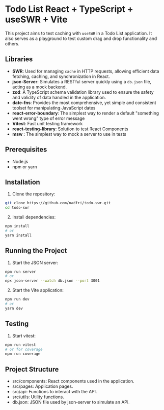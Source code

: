 # Todo List React + TypeScript + useSWR + Vite

This project aims to test caching with `useSWR` in a Todo List application. It also serves as a playground to test custom drag and drop functionality and others.

## Libraries

- **SWR**: Used for managing `cache` in HTTP requests, allowing efficient data fetching, caching, and synchronization in React.
- **json-Server**: Simulates a RESTful server quickly using a `db.json` file, acting as a mock backend.
- **zod**: A TypeScript schema validation library used to ensure the safety and validity of data handled in the application.
- **date-fns**: Provides the most comprehensive, yet simple and consistent toolset for manipulating JavaScript dates
- **react-error-boundary**: The simplest way to render a default "something went wrong" type of error message
- **Vitest**: Fast unit testing framework
- **react-testing-library**: Solution to test React Components
- **msw** : The simplest way to mock a server to use in tests


## Prerequisites

- Node.js
- npm or yarn

## Installation

1. Clone the repository:

```sh
git clone https://github.com/nadfri/todo-swr.git
cd todo-swr
```

2. Install dependencies:
```sh
npm install
# or
yarn install
```

## Running the Project

1. Start the JSON server:
```sh
npm run server
# or
npx json-server --watch db.json --port 3001
```

2. Start the Vite application:

```sh
npm run dev
# or
yarn dev
```

## Testing

1. Start vitest:
```sh
npm run vitest
# or for coverage
npm run coverage
```

## Project Structure
- src/components: React components used in the application.
- src/pages: Application pages.
- src/api: Functions to interact with the API.
- src/utils: Utility functions.
- db.json: JSON file used by json-server to simulate an API.



